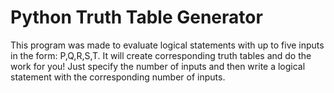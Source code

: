 # Python Truth Table Generator

This program was made to evaluate logical statements with up to five inputs in the form: P,Q,R,S,T. 
It will create corresponding truth tables and do the work for you!
Just specify the number of inputs and then write a logical statement with the corresponding number of inputs.

